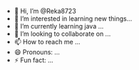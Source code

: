 - 👋 Hi, I’m @Reka8723
- 👀 I’m interested in learning new things...
- 🌱 I’m currently learning java ...
- 💞️ I’m looking to collaborate on ...
- 📫 How to reach me ...
- 😄 Pronouns: ...
- ⚡ Fun fact: ...

<!---
Reka8723/Reka8723 is a ✨ special ✨ repository because its `README.md` (this file) appears on your GitHub profile.
You can click the Preview link to take a look at your changes.
--->
